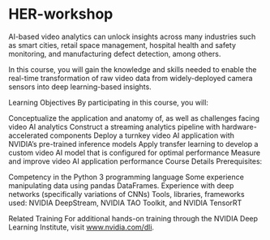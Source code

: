 # HER-workshop

AI-based video analytics can unlock insights across many industries such as smart cities, retail space management, hospital health and safety monitoring, and manufacturing defect detection, among others.

In this course, you will gain the knowledge and skills needed to enable the real-time transformation of raw video data from widely-deployed camera sensors into deep learning-based insights.

Learning Objectives
By participating in this course, you will:

Conceptualize the application and anatomy of, as well as challenges facing video AI analytics
Construct a streaming analytics pipeline with hardware-accelerated components
Deploy a turnkey video AI application with NVIDIA’s pre-trained inference models
Apply transfer learning to develop a custom video AI model that is configured for optimal performance
Measure and improve video AI application performance
Course Details
Prerequisites:

Competency in the Python 3 programming language
Some experience manipulating data using pandas DataFrames.
Experience with deep networks (specifically variations of CNNs)
Tools, libraries, frameworks used: NVIDIA DeepStream, NVIDIA TAO Toolkit, and NVIDIA TensorRT


Related Training
For additional hands-on training through the NVIDIA Deep Learning Institute, visit www.nvidia.com/dli.